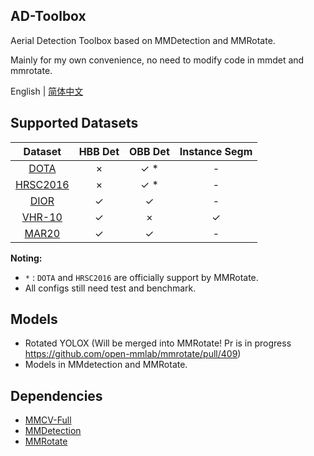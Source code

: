 ## AD-Toolbox

Aerial Detection Toolbox based on MMDetection and MMRotate.

Mainly for my own convenience, no need to modify code in mmdet and mmrotate.

English | [简体中文](README_zh-CN.md)

## Supported Datasets

|                        Dataset                        | HBB Det | OBB Det | Instance Segm |
|:-----------------------------------------------------:|:-------:|:-------:|:-------------:|
| [DOTA](https://captain-whu.github.io/DOTA/index.html) |    ×    |   ✓ *   |       -       |
|                     [HRSC2016]()                      |    ×    |   ✓ *   |       -       |
|    [DIOR](https://gcheng-nwpu.github.io/#Datasets)    |    ✓    |    ✓    |       -       |
|   [VHR-10](https://gcheng-nwpu.github.io/#Datasets)   |    ✓    |    ×    |       ✓       |
|   [MAR20](https://gcheng-nwpu.github.io/#Datasets)    |    ✓    |    ✓    |       -       |

**Noting:**

- `*` : `DOTA` and `HRSC2016` are officially support by MMRotate.
- All configs still need test and benchmark.

## Models

- Rotated YOLOX (Will be merged into MMRotate! Pr is in progress https://github.com/open-mmlab/mmrotate/pull/409)
- Models in MMdetection and MMRotate.

## Dependencies

- [MMCV-Full](https://github.com/open-mmlab/mmcv)
- [MMDetection](https://github.com/open-mmlab/mmdetection)
- [MMRotate](https://github.com/open-mmlab/mmrotate)

